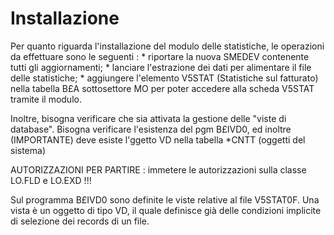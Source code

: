 # Installazione
Per quanto riguarda l'installazione del modulo delle statistiche, le operazioni da effettuare sono le seguenti : 
 \* riportare la nuova SMEDEV contenente tutti gli aggiornamenti;
 \* lanciare l'estrazione dei dati per alimentare il file delle statistiche;
 \* aggiungere l'elemento V5STAT (Statistiche sul fatturato) nella tabella B£A sottosettore MO per poter accedere alla scheda V5STAT tramite il modulo.


Inoltre, bisogna verificare che sia attivata la gestione delle "viste di database". Bisogna verificare l'esistenza del pgm B£IVD0, ed inoltre (IMPORTANTE) deve esiste l'ggetto VD nella tabella \*CNTT (oggetti del sistema)

AUTORIZZAZIONI PER PARTIRE :  immetere le autorizzazioni sulla classe LO.FLD e LO.EXD !!!

Sul programma B£IVD0 sono definite le viste relative al file V5STAT0F.
Una vista è un oggetto di tipo VD, il quale definisce già delle condizioni implicite di selezione dei records di un file.

